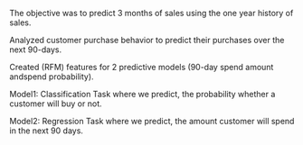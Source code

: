 The objective was to predict 3 months of sales using the one year history of sales.

Analyzed customer purchase behavior to predict their purchases over the next 90-days. 

Created (RFM) features for 2 predictive models (90-day spend amount andspend probability).

Model1:
Classification Task where we predict, the probability whether a customer will buy or not.

Model2: 
Regression Task where we predict, the amount customer will spend in the next 90 days.


